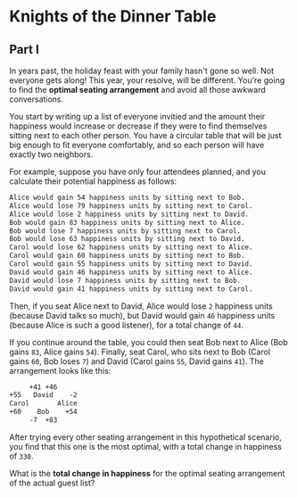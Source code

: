 # Knights of the Dinner Table

## Part I

In years past, the holiday feast with your family hasn't gone so well. Not everyone gets
along! This year, your resolve, will be different. You're going to find the
**optimal seating arrangement** and avoid all those awkward conversations.

You start by writing up a list of everyone invitied and the amount their happiness would
increase or decrease if they were to find themselves sitting next to each other person.
You have a circular table that will be just big enough to fit everyone comfortably, and so
each person will have exactly two neighbors.

For example, suppose you have only four attendees planned, and you calculate their
potential happiness as follows:

```txt
Alice would gain 54 happiness units by sitting next to Bob.
Alice would lose 79 happiness units by sitting next to Carol.
Alice would lose 2 happiness units by sitting next to David.
Bob would gain 83 happiness units by sitting next to Alice.
Bob would lose 7 happiness units by sitting next to Carol.
Bob would lose 63 happiness units by sitting next to David.
Carol would lose 62 happiness units by sitting next to Alice.
Carol would gain 60 happiness units by sitting next to Bob.
Carol would gain 55 happiness units by sitting next to David.
David would gain 46 happiness units by sitting next to Alice.
David would lose 7 happiness units by sitting next to Bob.
David would gain 41 happiness units by sitting next to Carol.
```

Then, if you seat Alice next to David, Alice would lose `2` happiness units (because David
talks so much), but David would gain `46` happiness units (because Alice is such a good
listener), for a total change of `44`.

If you continue around the table, you could then seat Bob next to Alice (Bob gains `83`,
Alice gains `54`). Finally, seat Carol, who sits next to Bob (Carol gains `60`, Bob loses
`7`) and David (Carol gains `55`, David gains `41`). The arrangement looks like this:

```txt
     +41 +46
+55   David    -2
Carol       Alice
+60    Bob    +54
     -7  +83
```

After trying every other seating arrangement in this hypothetical scenario, you find that
this one is the most optimal, with a total change in happiness of `330`.

What is the **total change in happiness** for the optimal seating arrangement of the
actual guest list?
